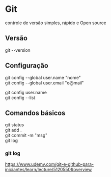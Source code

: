 # Git
controle de versão simples, rápido e Open source

## Versão
git --version

## Configuração
git config --global user.name "nome"  
git config --global user.email "e@mail"  

git config user.name  
git config --list

## Comandos básicos
git status  
git add .  
git commit -m "msg"  
git log

### git log

https://www.udemy.com/git-e-github-para-iniciantes/learn/lecture/5120550#overview